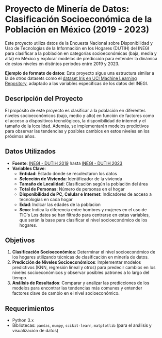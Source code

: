 # Proyecto de Minería de Datos: Clasificación Socioeconómica de la Población en México (2019 - 2023)

Este proyecto utiliza datos de la Encuesta Nacional sobre Disponibilidad y Uso de Tecnologías de la Información en los Hogares (DUTIH) del INEGI para clasificar a la población en categorías socioeconómicas (baja, media y alta) en México y explorar modelos de predicción para entender la dinámica de estos niveles en distintos periodos entre 2019 y 2023.

**Ejemplo de formato de datos**: Este proyecto sigue una estructura similar a la de otros datasets como el [dataset Iris en UCI Machine Learning Repository](https://archive.ics.uci.edu/dataset/53/iris), adaptado a las variables específicas de los datos del INEGI.

## Descripción del Proyecto

El propósito de este proyecto es clasificar a la población en diferentes niveles socioeconómicos (bajo, medio y alto) en función de factores como el acceso a dispositivos tecnológicos, la disponibilidad de internet y el tamaño de la localidad. Además, se implementarán modelos predictivos para observar las tendencias y posibles cambios en estos niveles en los próximos años.

## Datos Utilizados

- **Fuente**: [INEGI - DUTIH 2019](https://www.inegi.org.mx/programas/dutih/2019/#datos_abiertos) hasta [INEGI - DUTIH 2023](https://www.inegi.org.mx/programas/dutih/2023/#datos_abiertos)
- **Variables Clave**:
  - **Entidad**: Estado donde se recolectaron los datos
  - **Selección de Vivienda**: Identificador de la vivienda
  - **Tamaño de Localidad**: Clasificación según la población del área
  - **Total de Personas**: Número de personas en el hogar
  - **Disponibilidad de PC, Celular e Internet**: Indicadores de acceso a tecnologías en cada hogar
  - **Edad**: Indicar las edades de la poblacion
  - **Sexo**: Indica la diferencia entre hombres y mujeres en el uso de TIC's 
Los datos se han filtrado para centrarse en estas variables, que serán la base para clasificar el nivel socioeconómico de los hogares.

## Objetivos

1. **Clasificación Socioeconómica**: Determinar el nivel socioeconómico de los hogares utilizando técnicas de clasificación en minería de datos.
2. **Predicción de Niveles Socioeconómicos**: Implementar modelos predictivos (KNN, regresión lineal y otros) para predecir cambios en los niveles socioeconómicos y observar posibles patrones a lo largo del tiempo.
3. **Análisis de Resultados**: Comparar y analizar las predicciones de los modelos para encontrar las tendencias más comunes y entender factores clave de cambio en el nivel socioeconómico.

## Requerimientos

- Python 3.x
- Bibliotecas: `pandas`, `numpy`, `scikit-learn`, `matplotlib` (para el análisis y visualización de datos)
